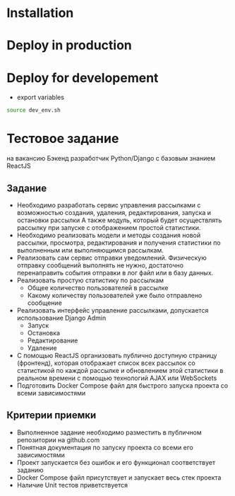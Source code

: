 # Installation


# Deploy in production


# Deploy for developement

- export variables
```bash
source dev_env.sh 
```


# Тестовое задание

на вакансию Бэкенд разработчик Python/Django с базовым знанием ReactJS

## Задание

- Необходимо разработать сервис управления рассылками с возможностью создания, удаления, редактирования, запуска и
  остановки рассылки А также модуль, который будет осуществлять рассылку при запуске с отображением простой статистики.
- Необходимо реализовать модели и методы создания новой рассылки, просмотра, редактирования и получения статистики по
  выполненным или выполняющимся рассылкам.
- Реализовать сам сервис отправки уведомлений. Физическую отправку сообщений выполнять не нужно, достаточно
  перенаправить события отправки в лог файл или в базу данных.
- Реализовать простую статистику по рассылкам
    - Общее количество пользователей в рассылке
    - Какому количеству пользователей уже было отправлено сообщение
- Реализовать интерфейс управление рассылками, допускается использование Django Admin
    - Запуск
    - Остановка
    - Редактирование
    - Удаление
- С помощью ReactJS организовать публично доступную страницу (фронтенд), которая отображает список всех рассылок со
  статистикой по каждой рассылке и обновлением этой статистики в реальном времени с помощью технологий AJAX или
  WebSockets
- Подготовить Docker Compose файл для быстрого запуска проекта со всеми зависимостями

## Критерии приемки

- Выполненное задание необходимо разместить в публичном репозитории на github.com
- Понятная документация по запуску проекта со всеми его зависимостями
- Проект запускается без ошибок и его функционал соответствует заданию
- Docker Compose файл присутствует и запускает весь стек проекта
- Наличие Unit тестов приветствуется

